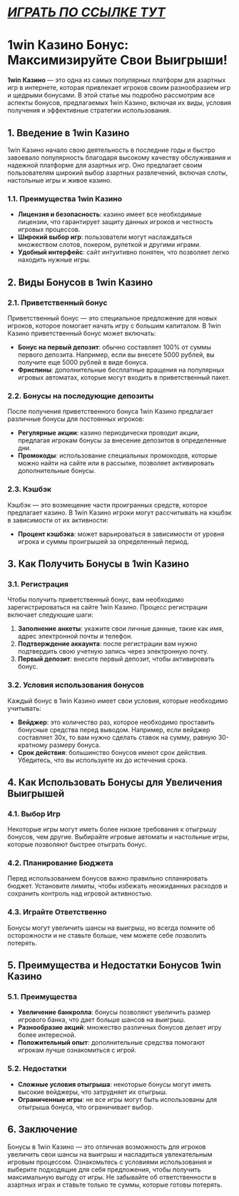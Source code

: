# [***<u>ИГРАТЬ ПО ССЫЛКЕ ТУТ</u>***](https://brandplay.link/9sD8CZLQ)

# 1win Казино Бонус: Максимизируйте Свои Выигрыши!

**1win Казино** — это одна из самых популярных платформ для азартных игр в интернете, которая привлекает игроков своим разнообразием игр и щедрыми бонусами. В этой статье мы подробно рассмотрим все аспекты бонусов, предлагаемых 1win Казино, включая их виды, условия получения и эффективные стратегии использования.

## 1. Введение в 1win Казино

1win Казино начало свою деятельность в последние годы и быстро завоевало популярность благодаря высокому качеству обслуживания и надежной платформе для азартных игр. Оно предлагает своим пользователям широкий выбор азартных развлечений, включая слоты, настольные игры и живое казино.

### 1.1. Преимущества 1win Казино

* **Лицензия и безопасность**: казино имеет все необходимые лицензии, что гарантирует защиту данных игроков и честность игровых процессов.
* **Широкий выбор игр**: пользователи могут наслаждаться множеством слотов, покером, рулеткой и другими играми.
* **Удобный интерфейс**: сайт интуитивно понятен, что позволяет легко находить нужные игры.

## 2. Виды Бонусов в 1win Казино

### 2.1. Приветственный бонус

Приветственный бонус — это специальное предложение для новых игроков, которое помогает начать игру с большим капиталом. В 1win Казино приветственный бонус может включать:

* **Бонус на первый депозит**: обычно составляет 100% от суммы первого депозита. Например, если вы внесете 5000 рублей, вы получите еще 5000 рублей в виде бонуса.
* **Фриспины**: дополнительные бесплатные вращения на популярных игровых автоматах, которые могут входить в приветственный пакет.

### 2.2. Бонусы на последующие депозиты

После получения приветственного бонуса 1win Казино предлагает различные бонусы для постоянных игроков:

* **Регулярные акции**: казино периодически проводит акции, предлагая игрокам бонусы за внесение депозитов в определенные дни.
* **Промокоды**: использование специальных промокодов, которые можно найти на сайте или в рассылке, позволяет активировать дополнительные бонусы.

### 2.3. Кэшбэк

Кэшбэк — это возмещение части проигранных средств, которое предлагает казино. В 1win Казино игроки могут рассчитывать на кэшбэк в зависимости от их активности:

* **Процент кэшбэка**: может варьироваться в зависимости от уровня игрока и суммы проигрышей за определенный период.

## 3. Как Получить Бонусы в 1win Казино

### 3.1. Регистрация

Чтобы получить приветственный бонус, вам необходимо зарегистрироваться на сайте 1win Казино. Процесс регистрации включает следующие шаги:

1. **Заполнение анкеты**: укажите свои личные данные, такие как имя, адрес электронной почты и телефон.
2. **Подтверждение аккаунта**: после регистрации вам нужно подтвердить свою учетную запись через электронную почту.
3. **Первый депозит**: внесите первый депозит, чтобы активировать бонус.

### 3.2. Условия использования бонусов

Каждый бонус в 1win Казино имеет свои условия, которые необходимо учитывать:

* **Вейджер**: это количество раз, которое необходимо проставить бонусные средства перед выводом. Например, если вейджер составляет 30x, то вам нужно сделать ставок на сумму, равную 30-кратному размеру бонуса.
* **Срок действия**: большинство бонусов имеют срок действия. Убедитесь, что вы используете их до истечения срока.

## 4. Как Использовать Бонусы для Увеличения Выигрышей

### 4.1. Выбор Игр

Некоторые игры могут иметь более низкие требования к отыгрышу бонусов, чем другие. Выбирайте игровые автоматы и настольные игры, которые позволяют быстрее отыграть бонус.

### 4.2. Планирование Бюджета

Перед использованием бонусов важно правильно спланировать бюджет. Установите лимиты, чтобы избежать неожиданных расходов и сохранить контроль над игровой активностью.

### 4.3. Играйте Ответственно

Бонусы могут увеличить шансы на выигрыш, но всегда помните об осторожности и не ставьте больше, чем можете себе позволить потерять.

## 5. Преимущества и Недостатки Бонусов 1win Казино

### 5.1. Преимущества

* **Увеличение банкролла**: бонусы позволяют увеличить размер игрового банка, что дает больше шансов на выигрыш.
* **Разнообразие акций**: множество различных бонусов делает игру более интересной.
* **Положительный опыт**: дополнительные средства помогают игрокам лучше ознакомиться с игрой.

### 5.2. Недостатки

* **Сложные условия отыгрыша**: некоторые бонусы могут иметь высокие вейджеры, что затрудняет их отыгрыш.
* **Ограниченные игры**: не все игры могут быть использованы для отыгрыша бонуса, что ограничивает выбор.

## 6. Заключение

Бонусы в 1win Казино — это отличная возможность для игроков увеличить свои шансы на выигрыш и насладиться увлекательным игровым процессом. Ознакомьтесь с условиями использования и выберите подходящие для себя предложения, чтобы получить максимальную выгоду от игры. Не забывайте об ответственности в азартных играх и ставьте только те суммы, которые готовы потерять.
